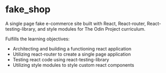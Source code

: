 fake_shop
=========

A single page fake e-commerce site built with React, React-router, React-testing-library, and style modules for The Odin Project curriculum.

Fulfills the learning objectives:
* Architecting and building a functioning react application
* Utilizing react-router to create a single page application
* Testing react code using react-testing-library
* Utilizing style modules to style custom react components
